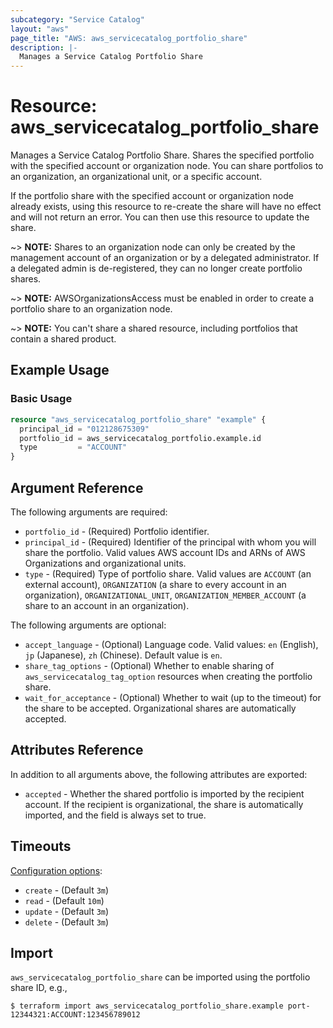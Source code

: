 ```yaml
---
subcategory: "Service Catalog"
layout: "aws"
page_title: "AWS: aws_servicecatalog_portfolio_share"
description: |-
  Manages a Service Catalog Portfolio Share
---
```


# Resource: aws_servicecatalog_portfolio_share

Manages a Service Catalog Portfolio Share. Shares the specified portfolio with the specified account or organization node. You can share portfolios to an organization, an organizational unit, or a specific account.

If the portfolio share with the specified account or organization node already exists, using this resource to re-create the share will have no effect and will not return an error. You can then use this resource to update the share.

~> **NOTE:** Shares to an organization node can only be created by the management account of an organization or by a delegated administrator. If a delegated admin is de-registered, they can no longer create portfolio shares.

~> **NOTE:** AWSOrganizationsAccess must be enabled in order to create a portfolio share to an organization node.

~> **NOTE:** You can't share a shared resource, including portfolios that contain a shared product.

## Example Usage

### Basic Usage

```terraform
resource "aws_servicecatalog_portfolio_share" "example" {
  principal_id = "012128675309"
  portfolio_id = aws_servicecatalog_portfolio.example.id
  type         = "ACCOUNT"
}
```

## Argument Reference

The following arguments are required:

* `portfolio_id` - (Required) Portfolio identifier.
* `principal_id` - (Required) Identifier of the principal with whom you will share the portfolio. Valid values AWS account IDs and ARNs of AWS Organizations and organizational units.
* `type` - (Required) Type of portfolio share. Valid values are `ACCOUNT` (an external account), `ORGANIZATION` (a share to every account in an organization), `ORGANIZATIONAL_UNIT`, `ORGANIZATION_MEMBER_ACCOUNT` (a share to an account in an organization).

The following arguments are optional:

* `accept_language` - (Optional) Language code. Valid values: `en` (English), `jp` (Japanese), `zh` (Chinese). Default value is `en`.
* `share_tag_options` - (Optional) Whether to enable sharing of `aws_servicecatalog_tag_option` resources when creating the portfolio share.
* `wait_for_acceptance` - (Optional) Whether to wait (up to the timeout) for the share to be accepted. Organizational shares are automatically accepted.

## Attributes Reference

In addition to all arguments above, the following attributes are exported:

* `accepted` - Whether the shared portfolio is imported by the recipient account. If the recipient is organizational, the share is automatically imported, and the field is always set to true.

## Timeouts

[Configuration options](https://developer.hashicorp.com/terraform/language/resources/syntax#operation-timeouts):

- `create` - (Default `3m`)
- `read` - (Default `10m`)
- `update` - (Default `3m`)
- `delete` - (Default `3m`)

## Import

`aws_servicecatalog_portfolio_share` can be imported using the portfolio share ID, e.g.,

```
$ terraform import aws_servicecatalog_portfolio_share.example port-12344321:ACCOUNT:123456789012
```
